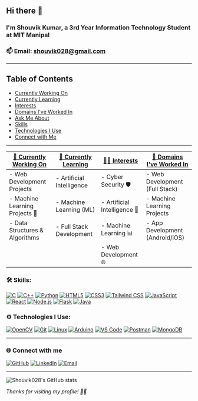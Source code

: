 ## Hi there 👋

### I'm **Shouvik Kumar**, a 3rd Year Information Technology Student at **MIT Manipal** 
### 📫 **Email:** [shouvik028@gmail.com](mailto:shouvik028@gmail.com)
---

## Table of Contents
- [Currently Working On](#-im-currently-working-on)
- [Currently Learning](#-im-currently-learning)
- [Interests](#-interests)
- [Domains I've Worked In](#-domains-ive-worked-in)
- [Ask Me About](#-ask-me-about)
- [Skills](#-skills)
- [Technologies I Use](#-technologies-i-use)
- [Connect with Me](#-connect-with-me)

---
| <u>🔭 Currently Working On</u> | <u>🌱 Currently Learning</u> | <u>👨‍💻 Interests</u> | <u>🚀 Domains I've Worked In</u> |
|-------------------------------|-----------------------------|----------------------|------------------------------|
| - Web Development Projects    | - Artificial Intelligence   | - Cyber Security 🛡️  | - Web Development (Full Stack) |
| - Machine Learning Projects 🧠 | - Machine Learning (ML)     | - Artificial Intelligence 🤖 | - Machine Learning Projects |
| - Data Structures & Algorithms | - Full Stack Development    | - Machine Learning 📊 | - App Development (Android/iOS) |
|                               |                             | - Web Development 🌐 |                              |

### 🛠️ Skills:

[![C](https://img.shields.io/badge/C-00599C?style=for-the-badge&logo=c&logoColor=white)](https://en.wikipedia.org/wiki/C_(programming_language))
[![C++](https://img.shields.io/badge/C++-00599C?style=for-the-badge&logo=c%2B%2B&logoColor=white)](https://isocpp.org/)
[![Python](https://img.shields.io/badge/Python-3776AB?style=for-the-badge&logo=python&logoColor=white)](https://python.org)
[![HTML5](https://img.shields.io/badge/HTML5-E34F26?style=for-the-badge&logo=html5&logoColor=white)](https://developer.mozilla.org/en-US/docs/Web/Guide/HTML/HTML5)
[![CSS3](https://img.shields.io/badge/CSS3-1572B6?style=for-the-badge&logo=css3&logoColor=white)](https://developer.mozilla.org/en-US/docs/Web/CSS)
[![Tailwind CSS](https://img.shields.io/badge/Tailwind_CSS-06B6D4?style=for-the-badge&logo=tailwind-css&logoColor=white)](https://tailwindcss.com/)
[![JavaScript](https://img.shields.io/badge/JavaScript-F7DF1E?style=for-the-badge&logo=javascript&logoColor=black)](https://developer.mozilla.org/en-US/docs/Web/JavaScript)
[![React](https://img.shields.io/badge/React-20232A?style=for-the-badge&logo=react&logoColor=61DAFB)](https://reactjs.org/)
[![Node.js](https://img.shields.io/badge/Node.js-339933?style=for-the-badge&logo=nodedotjs&logoColor=white)](https://nodejs.org/)
[![Flask](https://img.shields.io/badge/Flask-000000?style=for-the-badge&logo=flask&logoColor=white)](https://flask.palletsprojects.com/)
[![Java](https://img.shields.io/badge/Java-007396?style=for-the-badge&logo=java&logoColor=white)](https://www.java.com/)

### ⚙️ Technologies I Use:

[![OpenCV](https://img.shields.io/badge/OpenCV-5C3EE8?style=for-the-badge&logo=opencv&logoColor=white)](https://opencv.org/)
[![Git](https://img.shields.io/badge/Git-F05032?style=for-the-badge&logo=git&logoColor=white)](https://git-scm.com/)
[![Linux](https://img.shields.io/badge/Linux-FCC624?style=for-the-badge&logo=linux&logoColor=black)](https://www.linux.org/)
[![Arduino](https://img.shields.io/badge/Arduino-00979D?style=for-the-badge&logo=arduino&logoColor=white)](https://www.arduino.cc/)
[![VS Code](https://img.shields.io/badge/VS_Code-007ACC?style=for-the-badge&logo=visual-studio-code&logoColor=white)](https://code.visualstudio.com/)
[![Postman](https://img.shields.io/badge/Postman-FF6C37?style=for-the-badge&logo=postman&logoColor=white)](https://www.postman.com/)
[![MongoDB](https://img.shields.io/badge/MongoDB-47A248?style=for-the-badge&logo=mongodb&logoColor=white)](https://www.mongodb.com/)

---

### 🌐 Connect with me

[![GitHub](https://img.shields.io/badge/GitHub-181717?style=flat&logo=github&logoColor=white)](https://github.com/Shouvik028)
[![LinkedIn](https://img.shields.io/badge/LinkedIn-blue?style=flat&logo=linkedin)](https://linkedin.com/in/shouvik028)
[![Email](https://img.shields.io/badge/Email-D14836?style=flat&logo=gmail&logoColor=white)](mailto:shouvik028@gmail.com)

---
![Shouvik028's GitHub stats](https://github-readme-stats.vercel.app/api?username=Shouvik028&show_icons=true&theme=radical)


_Thanks for visiting my profile! 👨‍💻_
